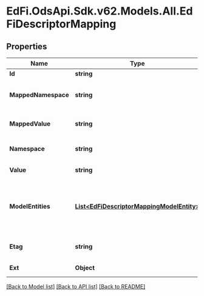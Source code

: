 # EdFi.OdsApi.Sdk.v62.Models.All.EdFiDescriptorMapping

## Properties

Name | Type | Description | Notes
------------ | ------------- | ------------- | -------------
**Id** | **string** |  | [optional] 
**MappedNamespace** | **string** | The namespace of the descriptor value to which the from descriptor value is mapped to. | 
**MappedValue** | **string** | The descriptor value to which the from descriptor value is being mapped to. | 
**Namespace** | **string** | The namespace of the descriptor value that is being mapped to another value. | 
**Value** | **string** | The descriptor value that is being mapped to another value. | 
**ModelEntities** | [**List&lt;EdFiDescriptorMappingModelEntity&gt;**](EdFiDescriptorMappingModelEntity.md) | An unordered collection of descriptorMappingModelEntities. The resources for which the descriptor mapping applies. If empty, the mapping is assumed to be applicable to all resources in which the descriptor appears. | [optional] 
**Etag** | **string** | A unique system-generated value that identifies the version of the resource. | [optional] 
**Ext** | **Object** | Extensions to the DescriptorMapping entity. | [optional] 

[[Back to Model list]](../README.md#documentation-for-models) [[Back to API list]](../README.md#documentation-for-api-endpoints) [[Back to README]](../README.md)

